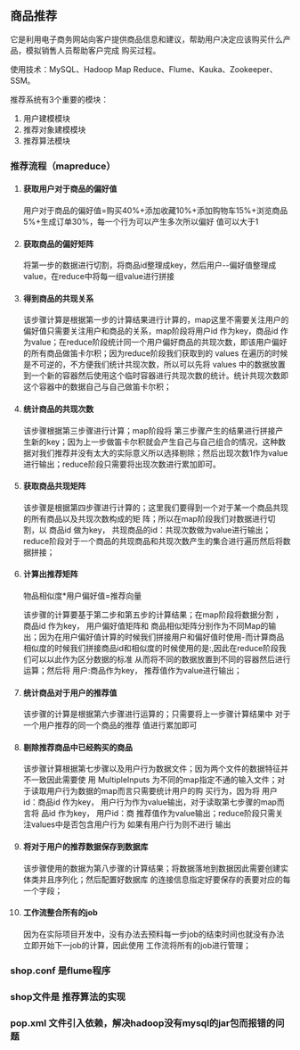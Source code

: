 ## 商品推荐

它是利⽤电⼦商务⽹站向客户提供商品信息和建议，帮助⽤户决定应该购买什么产品，模拟销售⼈员帮助客户完成 购买过程。

使用技术：MySQL、Hadoop Map Reduce、Flume、Kauka、Zookeeper、SSM。

推荐系统有3个重要的模块：

1. ⽤户建模模块
2. 推荐对象建模模块 
3. 推荐算法模块

### 推荐流程（mapreduce）

1. #### 获取⽤户对于商品的偏好值

   ⽤户对于商品的偏好值=购买40%+添加收藏10%+添加购物⻋15%+浏览商品5%+⽣成订单30%，每⼀个⾏为可以产⽣多次所以偏好 值可以⼤于1

2. #### 获取商品的偏好矩阵

   将第⼀步的数据进行切割，将商品id整理成key，然后⽤户--偏好值整理成value，在reduce中将每⼀组value进行拼接

3. #### 得到商品的共现关系

   该步骤计算是根据第⼀步的计算结果进⾏计算的，map这⾥不需要关注⽤户的偏好值只需要关注⽤户和商品的关系，map阶段将⽤户id 作为key，商品id 作为value；在reduce阶段统计同⼀个⽤户偏好商品的共现次数，即该⽤户偏好的所有商品做笛卡尔积；因为reduce阶段我们获取到的 values 在遍历的时候是不可逆的，不⽅便我们统计共现次数，所以可以先将 values 中的数据放置到⼀个新的容器然后使⽤这个临时容器进⾏共现次数的统计。统计共现次数即这个容器中的数据⾃⼰与⾃⼰做笛卡尔积；

4. #### 统计商品的共现次数

   该步骤根据第三步骤进⾏计算；map阶段将 第三步骤产⽣的结果进⾏拼接产⽣新的key；因为上⼀步做笛卡尔积就会产⽣⾃⼰与⾃⼰组合的情况，这种数据对我们推荐并没有太⼤的实际意义所以选择剔除；然后出现次数1作为value进⾏输出；reduce阶段只需要将出现次数进⾏累加即可。

5. #### 获取商品共现矩阵

   该步骤是根据第四步骤进⾏计算的；这⾥我们要得到⼀个对于某⼀个商品共现的所有商品以及共现次数构成的矩 阵；所以在map阶段我们对数据进⾏切割，以 商品id 做为key， 共现商品的id：共现次数做为value进⾏输出； reduce阶段对于⼀个商品的共现商品和共现次数产⽣的集合进⾏遍历然后将数据拼接；

6. #### 计算出推荐矩阵

   物品相似度*⽤户偏好值=推荐向量

   该步骤的计算要基于第⼆步和第五步的计算结果；在map阶段将数据分割 ， 商品id 作为key， ⽤户偏好值矩阵和 商品相似矩阵分别作为不同Map的输出；因为在⽤户偏好值计算的时候我们拼接⽤户和偏好值时使⽤-⽽计算商品相似度的时候我们拼接商品id和相似度的时候使⽤的是:,因此在reduce阶段我们可以以此作为区分数据的标准 从⽽将不同的数据放置到不同的容器然后进⾏运算；然后将 ⽤户:商品作为key， 推荐值作为value进⾏输出；

7. #### 统计商品对于⽤户的推荐值

   该步骤的计算是根据第六步骤进⾏运算的；只需要将上⼀步骤计算结果中 对于⼀个⽤户推荐的同⼀个商品的推荐 值进⾏累加即可

8. #### 剔除推荐商品中已经购买的商品

   该步骤计算根据第七步骤以及⽤户⾏为数据⽂件；因为两个⽂件的数据特征并不⼀致因此需要使 ⽤ MultipleInputs 为不同的map指定不通的输⼊⽂件；对于读取⽤户⾏为数据的map⽽⾔只需要统计⽤户的购 买⾏为，因为将 ⽤户id：商品id 作为key， ⽤户⾏为作为value输出，对于读取第七步骤的map⽽⾔将 品id 作为key， ⽤户id：商 推荐值作为value输出；reduce阶段只需关注values中是否包含⽤户⾏为 如果有⽤户⾏为则不进⾏ 输出

9. #### 将对于⽤户的推荐数据保存到数据库

   该步骤使⽤的数据为第⼋步骤的计算结果；将数据落地到数据因此需要创建实体类并且序列化；然后配置好数据库 的连接信息指定好要保存的表要对应的每⼀个字段；

10. #### ⼯作流整合所有的job

    因为在实际项⽬开发中，没有办法去预料每⼀步job的结束时间也就没有办法⽴即开始下⼀job的计算，因此使⽤ ⼯作流将所有的job进⾏管理；

### shop.conf 是flume程序

### shop文件是 推荐算法的实现

### pop.xml 文件引入依赖，解决hadoop没有mysql的jar包而报错的问题






